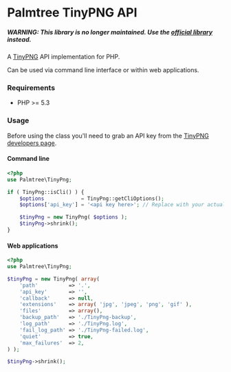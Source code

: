 # Palmtree TinyPNG API


##### WARNING: This library is no longer maintained. Use the [official library](https://tinypng.com/developers/reference/php) instead.

A [TinyPNG](https://tinypng.com/) API implementation for PHP.

Can be used via command line interface or within web applications.

### Requirements
* PHP >= 5.3

### Usage

Before using the class you'll need to grab an API key from the [TinyPNG
developers page](https://tinypng.com/developers).

#### Command line
```php
<?php
use Palmtree\TinyPng;

if ( TinyPng::isCli() ) {
	$options            = TinyPng::getCliOptions();
	$options['api_key'] = '<api key here>'; // Replace with your actual API key.

	$tinyPng = new TinyPng( $options );
	$tinyPng->shrink();
}
```

#### Web applications
```php
<?php
use Palmtree\TinyPng;

$tinyPng = new TinyPng( array(
	'path'          => '.',
	'api_key'       => '',
	'callback'      => null,
	'extensions'    => array( 'jpg', 'jpeg', 'png', 'gif' ),
	'files'         => array(),
	'backup_path'   => './TinyPng-backup',
	'log_path'      => './TinyPng.log',
	'fail_log_path' => './TinyPng-failed.log',
	'quiet'         => true,
	'max_failures'  => 2,
) );

$tinyPng->shrink();
```
